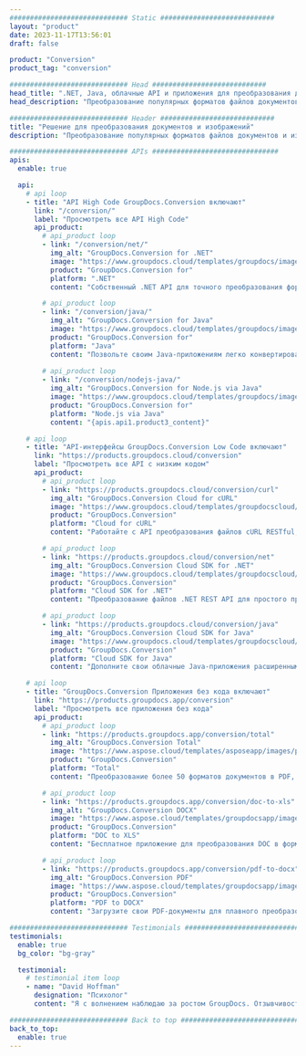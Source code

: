 ```yaml
---
############################# Static ############################
layout: "product"
date: 2023-11-17T13:56:01
draft: false

product: "Conversion"
product_tag: "conversion"

############################# Head ############################
head_title: ".NET, Java, облачные API и приложения для преобразования документов от GroupDocs"
head_description: "Преобразование популярных форматов файлов документов и изображений на любой платформе с помощью приложений и решений на основе API."

############################# Header ############################
title: "Решение для преобразования документов и изображений"
description: "Преобразование популярных форматов файлов документов и изображений на любой платформе с помощью приложений и решений на основе API."

############################# APIs ###############################
apis:
  enable: true

  api:
    # api loop
    - title: "API High Code GroupDocs.Conversion включают"
      link: "/conversion/"
      label: "Просмотреть все API High Code"
      api_product:
        # api_product loop
        - link: "/conversion/net/"
          img_alt: "GroupDocs.Conversion for .NET"
          image: "https://www.groupdocs.cloud/templates/groupdocs/images/product-logos/groupdocs-conversion-net.png"
          product: "GroupDocs.Conversion for"
          platform: ".NET"
          content: "Собственный .NET API для точного преобразования форматов файлов документов и изображений в любых типах приложений .NET. Поддерживает добавление водяных знаков изображения во время преобразования."

        # api_product loop
        - link: "/conversion/java/"
          img_alt: "GroupDocs.Conversion for Java"
          image: "https://www.groupdocs.cloud/templates/groupdocs/images/product-logos/groupdocs-conversion-java.png"
          product: "GroupDocs.Conversion for"
          platform: "Java"
          content: "Позвольте своим Java-приложениям легко конвертировать между всеми стандартными форматами документов, включая Microsoft Office, PDF, HTML, изображения и многие другие."
          
        # api_product loop
        - link: "/conversion/nodejs-java/"
          img_alt: "GroupDocs.Conversion for Node.js via Java"
          image: "https://www.groupdocs.cloud/templates/groupdocs/images/product-logos/groupdocs-conversion-nodejs-java.png"
          product: "GroupDocs.Conversion for"
          platform: "Node.js via Java"
          content: "{apis.api1.product3_content}"

    # api loop
    - title: "API-интерфейсы GroupDocs.Conversion Low Code включают"
      link: "https://products.groupdocs.cloud/conversion"
      label: "Просмотреть все API с низким кодом"
      api_product:
        # api_product loop
        - link: "https://products.groupdocs.cloud/conversion/curl"
          img_alt: "GroupDocs.Conversion Cloud for cURL"
          image: "https://www.groupdocs.cloud/templates/groupdocscloud/images/sdk/272x272/groupdocs_conversion-for-curl.png"
          product: "GroupDocs.Conversion"
          platform: "Cloud for cURL"
          content: "Работайте с API преобразования файлов cURL RESTful, чтобы легко конвертировать Microsoft Office, PDF, электронную почту, проект, HTML и другие распространенные форматы файлов в ваших приложениях."

        # api_product loop
        - link: "https://products.groupdocs.cloud/conversion/net"
          img_alt: "GroupDocs.Conversion Cloud SDK for .NET"
          image: "https://www.groupdocs.cloud/templates/groupdocscloud/images/sdk/272x272/groupdocs_conversion-for-net.png"
          product: "GroupDocs.Conversion"
          platform: "Cloud SDK for .NET"
          content: "Преобразование файлов .NET REST API для простого преобразования файлов Microsoft Office, PDF, электронной почты, проектов, HTML и других распространенных форматов на любой платформе с помощью Cloud SDK."

        # api_product loop
        - link: "https://products.groupdocs.cloud/conversion/java"
          img_alt: "GroupDocs.Conversion Cloud SDK for Java"
          image: "https://www.groupdocs.cloud/templates/groupdocscloud/images/sdk/272x272/groupdocs_conversion-for-java.png"
          product: "GroupDocs.Conversion"
          platform: "Cloud SDK for Java"
          content: "Дополните свои облачные Java-приложения расширенными функциями преобразования документов на любой платформе, способной вызывать REST API."

    # api loop
    - title: "GroupDocs.Conversion Приложения без кода включают"
      link: "https://products.groupdocs.app/conversion"
      label: "Просмотреть все приложения без кода"
      api_product:
        # api_product loop
        - link: "https://products.groupdocs.app/conversion/total"
          img_alt: "GroupDocs.Conversion Total"
          image: "https://www.aspose.cloud/templates/asposeapp/images/products/logo/aspose_conversion-app.png"
          product: "GroupDocs.Conversion"
          platform: "Total"
          content: "Преобразование более 50 форматов документов в PDF, XLSX, DOCX, XPS, HTML и другие."

        # api_product loop
        - link: "https://products.groupdocs.app/conversion/doc-to-xls"
          img_alt: "GroupDocs.Conversion DOCX"
          image: "https://www.aspose.cloud/templates/groupdocsapp/images/products/logo/groupdocs_words-app.png"
          product: "GroupDocs.Conversion"
          platform: "DOC to XLS"
          content: "Бесплатное приложение для преобразования DOC в формат XLS из любого веб-браузера."

        # api_product loop
        - link: "https://products.groupdocs.app/conversion/pdf-to-docx"
          img_alt: "GroupDocs.Conversion PDF"
          image: "https://www.aspose.cloud/templates/groupdocsapp/images/products/logo/groupdocs_pdf-app.png"
          product: "GroupDocs.Conversion"
          platform: "PDF to DOCX"
          content: "Загрузите свои PDF-документы для плавного преобразования в формат Word (DOCX)."

############################# Testimonials ###############################
testimonials:
  enable: true
  bg_color: "bg-gray"

  testimonial:
    # testimonial item loop
    - name: "David Hoffman"
      designation: "Психолог"
      content: "Я с волнением наблюдаю за ростом GroupDocs. Отзывчивость всей вашей команды очень помогла мне, когда я разговариваю с кем-то в GroupDocs, я могу гарантировать, что кто-то слушает и делает все возможное."

############################# Back to top ###############################
back_to_top:
  enable: true
---
```

